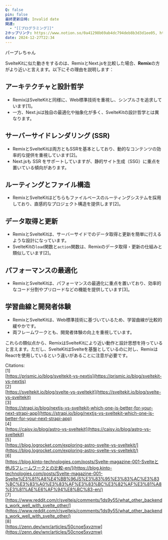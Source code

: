 ```yaml
---
Q: false
pin: false
最終更新日時: Invalid date
関連:
  - "[[プログラミング]]"
2ホップリンク: https://www.notion.so/0a41298b69ab4dc794deb8b3d3d1ee05, https://www.notion.so/14c680a9513f402cb546a22bda05f95b, https://www.notion.so/34f92ffc1e4c4d1b857b21a7d6b1b1de, https://www.notion.so/3d616c7cd72f4094801215141f8c2728, https://www.notion.so/68683c8593d4479c99a07fde3e6774bc, https://www.notion.so/7aabe6e7f03a44b28cdaeb92e3ef259b, https://www.notion.so/90e8af62936e4d72a8ce6914ad492062, https://www.notion.so/9ba61d2d4f2044349a218692fcc1e00b, https://www.notion.so/ca8169668e454da2a8959019045176b4, https://www.notion.so/d38b1d3b7fcd4e1d91dcec4bb1a4e39b, https://www.notion.so/de44079af2ea4e5aa1a89d5652190257, https://www.notion.so/ebd3d7a92c894323b0da135a2bdefa13, https://www.notion.so/fa1ab1433fe44fb981cf3eecfca12657
date: 2024-12-27T22:34
---
```

  

パープレちゃん

SvelteKitに似た動きをするのは、RemixとNext.jsを比較した場合、**Remix**の方がより近いと言えます。以下にその理由を説明します：

## アーキテクチャと設計哲学

- RemixはSvelteKitと同様に、Web標準技術を重視し、シンプルさを追求しています[1]。
- 一方、Next.jsは独自の最適化や抽象化が多く、SvelteKitの設計哲学とは異なります。

## サーバーサイドレンダリング (SSR)

- RemixとSvelteKitは両方ともSSRを基本としており、動的なコンテンツの効率的な提供を重視しています[2]。
- Next.jsも SSR をサポートしていますが、静的サイト生成（SSG）に重点を置いている傾向があります。

## ルーティングとファイル構造

- RemixとSvelteKitはどちらもファイルベースのルーティングシステムを採用しており、直感的なプロジェクト構造を提供します[2]。

## データ取得と更新

- RemixとSvelteKitは、サーバーサイドでのデータ取得と更新を簡単に行えるような設計になっています。
- SvelteKitの`load`関数と`action`関数は、Remixのデータ取得・更新の仕組みと類似しています[2]。

## パフォーマンスの最適化

- RemixとSvelteKitは、パフォーマンスの最適化に重点を置いており、効率的なコード分割やプリロードなどの機能を提供しています[3]。

## 学習曲線と開発者体験

- RemixとSvelteKitは、Web標準技術に基づいているため、学習曲線が比較的緩やかです。
- 両フレームワークとも、開発者体験の向上を重視しています。

これらの類似点から、RemixはSvelteKitにより近い動作と設計思想を持っていると言えます。ただし、SvelteKitはSvelteを基盤としているのに対し、RemixはReactを使用しているという違いがあることに注意が必要です。

  

Citations:  
[1]  
[https://prismic.io/blog/sveltekit-vs-nextjs](https://prismic.io/blog/sveltekit-vs-nextjs)  
[2]  
[https://sveltekit.io/blog/svelte-vs-sveltekit](https://sveltekit.io/blog/svelte-vs-sveltekit)  
[3]  
[https://strapi.io/blog/nextjs-vs-sveltekit-which-one-is-better-for-your-next-strapi-app](https://strapi.io/blog/nextjs-vs-sveltekit-which-one-is-better-for-your-next-strapi-app)  
[4]  
[https://caisy.io/blog/astro-vs-sveltekit](https://caisy.io/blog/astro-vs-sveltekit)  
[5]  
[https://blog.logrocket.com/exploring-astro-svelte-vs-sveltekit/](https://blog.logrocket.com/exploring-astro-svelte-vs-sveltekit/)  
[6]  
[https://blog.kinto-technologies.com/posts/Svelte-magazine-001-Svelteと他JSフレームワークとの比較-en/](https://blog.kinto-technologies.com/posts/Svelte-magazine-001-Svelte%E3%81%A8%E4%BB%96JS%E3%83%95%E3%83%AC%E3%83%BC%E3%83%A0%E3%83%AF%E3%83%BC%E3%82%AF%E3%81%A8%E3%81%AE%E6%AF%94%E8%BC%83-en/)  
[7]  
[https://www.reddit.com/r/sveltejs/comments/1ds9y55/what_other_backends_work_well_with_svelte_other/](https://www.reddit.com/r/sveltejs/comments/1ds9y55/what_other_backends_work_well_with_svelte_other/)  
[8]  
[https://zenn.dev/wnr/articles/50cnoe5xvzmw](https://zenn.dev/wnr/articles/50cnoe5xvzmw)